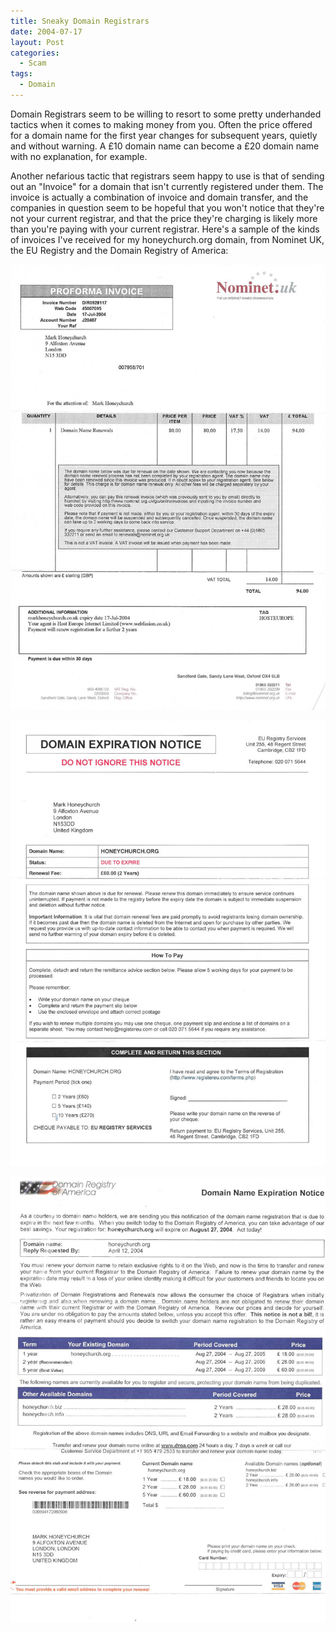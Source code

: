 ```yaml
---
title: Sneaky Domain Registrars
date: 2004-07-17
layout: Post
categories:
  - Scam
tags:
  - Domain
---
```


Domain Registrars seem to be willing to resort to some pretty underhanded tactics when it comes to making money from you. Often the price offered for a domain name for the first year changes for subsequent years, quietly and without warning. A £10 domain name can become a £20 domain name with no explanation, for example.

<!-- more -->

Another nefarious tactic that registrars seem happy to use is that of sending out an "Invoice" for a domain that isn't currently registered under them. The invoice is actually a combination of invoice and domain transfer, and the companies in question seem to be hopeful that you won't notice that they're not your current registrar, and that the price they're charging is likely more than you're paying with your current registrar. Here's a sample of the kinds of invoices I've received for my honeychurch.org domain, from Nominet UK, the EU Registry and the Domain Registry of America:

![Nominet UK](./nominet.jpg)

![EU Registry](./eu.jpg)

![Domain Registry of America](./america.jpg)

